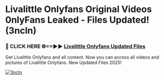 # Livalittle Onlyfans Original Videos 0nlyFans Leaked - Files Updated! (3ncln)

<h3>🔴 CLICK HERE 🌐==►► <a href="https://tinyurl.com/2m67pmp6" rel="nofollow">Livalittle Onlyfans Updated Files</a></h3>

Get Livalittle Onlyfans and all content. Now you can access all videos and pictures of Livalittle Onlyfans. New Updated Files 2025!

[![3ncln](https://i.imgur.com/H4QAA4z.gif)](https://tinyurl.com/2m67pmp6)